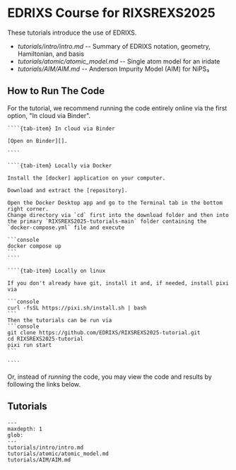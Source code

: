 # EDRIXS Course for RIXSREXS2025

These tutorials introduce the use of EDRIXS.

- _tutorials/intro/intro.md_ -- Summary of EDRIXS notation, geometry, Hamiltonian, and basis
- _tutorials/atomic/atomic_model.md_ -- Single atom model for an iridate
- _tutorials/AIM/AIM.md_ -- Anderson Impurity Model (AIM) for NiPS₃

## How to Run The Code
For the tutorial, we recommend running the code entirely online via the first option, "In cloud via Binder".

`````{tab-set}
````{tab-item} In cloud via Binder

[Open on Binder][].

````

````{tab-item} Locally via Docker

Install the [docker] application on your computer.

Download and extract the [repository].

Open the Docker Desktop app and go to the Terminal tab in the bottom right corner.
Change directory via `cd` first into the download folder and then into the primary `RIXSREXS2025-tutorials-main` folder containing the `docker-compose.yml` file and execute

```console
docker compose up
```
````

````{tab-item} Locally on linux

If you don't already have git, install it and, if needed, install pixi via

```console
curl -fsSL https://pixi.sh/install.sh | bash
```
Then the tutorials can be run via
```console
git clone https://github.com/EDRIXS/RIXSREXS2025-tutorial.git
cd RIXSREXS2025-tutorial
pixi run start
```

````
`````

Or, instead of _running_ the code, you may view the code and results by
following the links below.

## Tutorials

```{toctree}
---
maxdepth: 1
glob:
---
tutorials/intro/intro.md
tutorials/atomic/atomic_model.md
tutorials/AIM/AIM.md
```
[Open on Binder]: https://mybinder.org/v2/gh/EDRIXS/RIXSREXS2025-tutorial/HEAD?urlpath=lab/tree/tutorials/
[docker]: https://www.docker.com/products/docker-desktop/
[repository]: https://github.com/EDRIXS/RIXSREXS2025-tutorial/archive/refs/heads/main.zip

